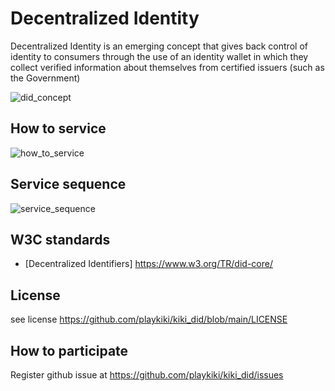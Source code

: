 # Decentralized Identity
Decentralized Identity is an emerging concept that gives back control of identity to consumers through the use of an identity wallet in which they collect verified information about themselves from certified issuers (such as the Government)

![did_concept](https://user-images.githubusercontent.com/33611925/125380481-344a0880-e3cd-11eb-89cf-0854c91d0954.png)

## How to service

![how_to_service](https://user-images.githubusercontent.com/33611925/125380711-97d43600-e3cd-11eb-8247-a27a61f1afe0.png)

## Service sequence

![service_sequence](https://user-images.githubusercontent.com/33611925/125381069-3e203b80-e3ce-11eb-8c2c-368229e62d9f.png)

## W3C standards
- [Decentralized Identifiers] https://www.w3.org/TR/did-core/

## License 

see license https://github.com/playkiki/kiki_did/blob/main/LICENSE

## How to participate
Register github issue at https://github.com/playkiki/kiki_did/issues 
